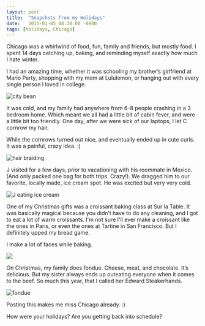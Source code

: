```yaml
---
layout: post
title:  "Snapshots from my Holidays"
date:   2015-01-05 08:30:00 -0800
tags: [holidays, Chicago]
---
```


Chicago was a whirlwind of food, fun, family and friends, but mostly food. I spent 14 days catching up, baking, and reminding myself exactly how much I hate winter.

I had an amazing time, whether it was schooling my brother’s girlfriend at Mario Party, shopping with my mom at Lululemon, or hanging out with every single person I loved in college. 

![city bean](https://lh6.googleusercontent.com/-cZ0UT1QCpuc/VKVndNKlfvI/AAAAAAAASio/tG9vyyBIBO0/w896-h672-no/IMG_5827.JPG)

It was cold, and my family had anywhere from 6-8 people crashing in a 3 bedroom home. Which meant we all had a little bit of cabin fever, and were a little bit too friendly. One day, after we were sick of our laptops, I let C cornrow my hair. 

While the cornrows turned out nice, and eventually ended up in cute curls. It was a painful, crazy idea. :)

![hair braiding](https://lh5.googleusercontent.com/hma3Msu2xOkkAYXyNwt00ZwjoRcrfINNA8cX3FM_E6Lo=w753-h672-no)

J visited for a few days, prior to vacationing with his roommate in Mexico. (And only packed one bag for both trips. Crazy!). We dragged him to our favorite, locally made, ice cream spot. He was excited but very very cold.

![J eating ice cream](https://lh4.googleusercontent.com/xDFQZ4uyuLzQo0aPoq0eymWeYYfsNeHlm4q4561yOw5X=w670-h672-no)

One of my Christmas gifts was a croissant baking class at Sur la Table. It was basically magical because you didn’t have to do any cleaning, and I got to eat a lot of warm croissants. I'm not sure I'll ever make a croissant like the ones in Paris, or even the ones at Tartine in San Francisco. But I definitely upped my bread game.

I make a lot of faces while baking.

![](https://lh4.googleusercontent.com/osrWLz6d8uAz6YCYd9l5KhtmwzcKsX2IKO1UZyxFd7ow=w662-h672-no)

On Christmas, my family does fondue. Cheese, meat, and chocolate. It’s delicious. But my sister always ends up outeating everyone when it comes to the beef. So much this year, that I called her Edward Steakerhands.

![fondue](https://lh6.googleusercontent.com/-MEnkX1baILraYEsgCDaXL39aTOsuKlX3l5opvKF7Pgz=s672-no)

Posting this makes me miss Chicago already. :)

How were your holidays? Are you getting back into schedule?
